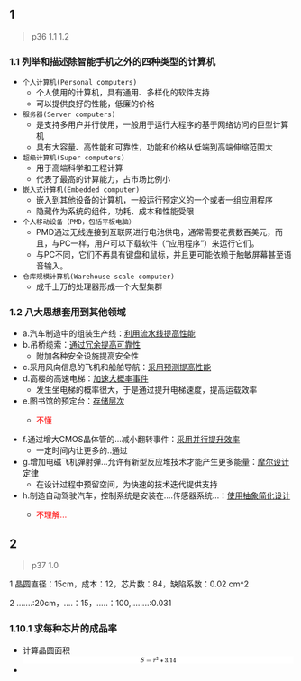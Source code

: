 <script src="https://polyfill.io/v3/polyfill.min.js?features=es6"></script>
<script id="MathJax-script" async src="https://cdn.jsdelivr.net/npm/mathjax@3/es5/tex-mml-chtml.js"></script>
## 1
> p36 1.1 1.2

### **1.1** 列举和描述除智能手机之外的四种类型的计算机
* `个人计算机(Personal computers)`  
    * 个人使用的计算机，具有通用、多样化的软件支持
    * 可以提供良好的性能，低廉的价格
* `服务器(Server computers)`
    * 是支持多用户并行使用，一般用于运行大程序的基于网络访问的巨型计算机
    * 具有大容量、高性能和可靠性，功能和价格从低端到高端伸缩范围大
* `超级计算机(Super computers)`
    * 用于高端科学和工程计算
    * 代表了最高的计算能力，占市场比例小
* `嵌入式计算机(Embedded computer)`
    * 嵌入到其他设备的计算机，一般运行预定义的一个或者一组应用程序
    * 隐藏作为系统的组件，功耗、成本和性能受限
* `个人移动设备（PMD，包括平板电脑）`
    * PMD通过无线连接到互联网进行电池供电，通常需要花费数百美元，而且，与PC一样，用户可以下载软件（“应用程序”）来运行它们。 
    * 与PC不同，它们不再具有键盘和鼠标，并且更可能依赖于触敏屏幕甚至语音输入。
* `仓库规模计算机(Warehouse scale computer)`
    * 成千上万的处理器形成一个大型集群
    
### **1.2** 八大思想套用到其他领域
* a.汽车制造中的组装生产线：<u>利用流水线提高性能</u>
* b.吊桥缆索：<u>通过冗余提高可靠性</u>
    * 附加各种安全设施提高安全性
* c.采用风向信息的飞机和船舶导航：<u>采用预测提高性能</u>
* d.高楼的高速电梯：<u>加速大概率事件</u>
    * 发生坐电梯的概率很大，于是通过提升电梯速度，提高运载效率
* e.图书馆的预定台：<u>存储层次</u>
    * <p style="color: red">不懂</p>
* f.通过增大CMOS晶体管的...减小翻转事件：<u>采用并行提升效率</u>
    * 一定时间内让更多的..通过
* g.增加电磁飞机弹射弹...允许有新型反应堆技术才能产生更多能量：<u>摩尔设计定律</u>
    * 在设计过程中预留空间，为快速的技术迭代提供支持
* h.制造自动驾驶汽车，控制系统是安装在....传感器系统...：<u>使用抽象简化设计</u>
    * <p style="color: red">不理解...</p>
 

## 2
> p37 1.0

1 晶圆直径：15cm，成本：12，芯片数：84，缺陷系数：0.02 cm^2

2 .......:20cm，....：15，.....：100,........:0.031

### 1.10.1 求每种芯片的成品率
* 计算晶圆面积
![alt](../img/area.png)
* 

